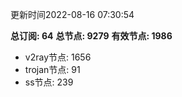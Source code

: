 更新时间2022-08-16 07:30:54

**总订阅: 64**
**总节点: 9279**
**有效节点: 1986**
- v2ray节点: 1656
- trojan节点: 91
- ss节点: 239
